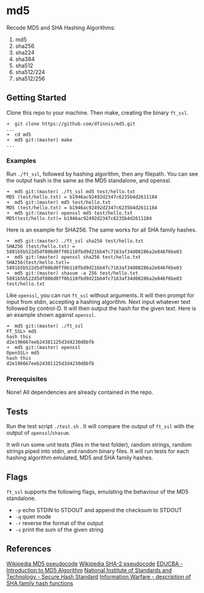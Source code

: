 # md5

Recode MD5 and SHA Hashing Algorithms:
1. md5
2. sha256
3. sha224
4. sha384
5. sha512
6. sha512/224
7. sha512/256

## Getting Started

Clone this repo to your machine. Then make, creating the binary ```ft_ssl```.
```
➜  git clone https://github.com/dfinnis/md5.git
...
➜  cd md5
➜  md5 git:(master) make
...
```

### Examples

Run ```./ft_ssl```, followed by hashing algorithm, then any filepath. You can see the output hash is the same as the MD5 standalone, and openssl.
```
➜  md5 git:(master) ./ft_ssl md5 test/hello.txt
MD5 (test/hello.txt) = b1946ac92492d2347c6235b4d2611184
➜  md5 git:(master) md5 test/hello.txt
MD5 (test/hello.txt) = b1946ac92492d2347c6235b4d2611184
➜  md5 git:(master) openssl md5 test/hello.txt
MD5(test/hello.txt)= b1946ac92492d2347c6235b4d2611184
```

Here is an example for SHA256. The same works for all SHA family hashes.
```
➜  md5 git:(master) ./ft_ssl sha256 test/hello.txt
SHA256 (test/hello.txt) = 5891b5b522d5df086d0ff0b110fbd9d21bb4fc7163af34d08286a2e846f6be03
➜  md5 git:(master) openssl sha256 test/hello.txt
SHA256(test/hello.txt)= 5891b5b522d5df086d0ff0b110fbd9d21bb4fc7163af34d08286a2e846f6be03
➜  md5 git:(master) shasum -a 256 test/hello.txt
5891b5b522d5df086d0ff0b110fbd9d21bb4fc7163af34d08286a2e846f6be03  test/hello.txt
```

Like ```openssl```, you can run ```ft_ssl``` without arguments. It will then prompt for input from stdin, accepting a hashing algorithm.
Next input whatever text followed by control-D. It will then output the hash for the given text.
Here is an example shown against ```openssl```.
```
➜  md5 git:(master) ./ft_ssl
FT_SSL> md5
hash this
d2e196667eeb24381125d3d4230d8bfb
➜  md5 git:(master) openssl
OpenSSL> md5
hash this
d2e196667eeb24381125d3d4230d8bfb
```

### Prerequisites

None! All dependencies are already contained in the repo.

## Tests

Run the test script ```./test.sh``` .
It will compare the output of ```ft_ssl``` with the output of ```openssl```/```shasum```.

It will run some unit tests (files in the test folder), random strings, random strings piped into stdin, and random binary files.
It will run tests for each hashing algorithm emulated, MD5 and SHA family hashes.

## Flags

```ft_ssl``` supports the following flags, emulating the behaviour of the MD5 standalone.

* ```-p``` echo STDIN to STDOUT and append the checksum to STDOUT
* ```-q``` quiet mode
* ```-r``` reverse the format of the output
* ```-s``` print the sum of the given string

## References

[Wikipedia MD5 pseudocode](https://en.wikipedia.org/wiki/MD5#Pseudocode)
[Wikipedia SHA-2 pseudocode](https://en.wikipedia.org/wiki/SHA-2#Pseudocode)
[EDUCBA - Introduction to MD5 Algorithm](https://www.educba.com/md5-alogrithm/)
[National Institute of Standards and Technology - Secure Hash Standard](https://nvlpubs.nist.gov/nistpubs/FIPS/NIST.FIPS.180-4.pdf)
[Information Warfare - description of SHA family hash functions](http://www.iwar.org.uk/comsec/resources/cipher/sha256-384-512.pdf)
